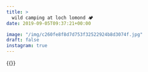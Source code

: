 ```yaml
---
title: >
  wild camping at loch lomond 🏕
date: 2019-09-05T09:37:21+00:00

image: "/img/c260fe8f8d7d753f32522924b8d3074f.jpg"
draft: false
instagram: true
---
```


{{<photo src="/img/c260fe8f8d7d753f32522924b8d3074f.jpg">}}
